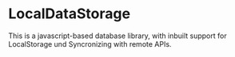LocalDataStorage
================

This is a javascript-based database library, with inbuilt support for LocalStorage und Syncronizing with remote APIs.

